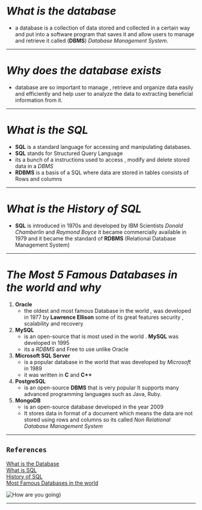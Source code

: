 # *What is the database*
- a database is a collection of data stored and collected in a certain way and put into a software program that saves it and allow users to manage and retrieve it called (**DBMS**) *Database Management System*.
- - - - -
# *Why does the database exists*
- database are so important to manage , retrieve and organize data easily and efficiently and help user to analyze the data to extracting beneficial information from it.
- - - -  
# *What is the SQL*
- **SQL** is a standard language for accessing and manipulating databases.
- **SQL** stands for Structured Query Language
- its a bunch of a instructions used to access , modify and delete stored data in a *DBMS*
- **RDBMS** is a basis of a SQL where data are stored in tables consists of Rows and columns 
- - - - 
# *What is the History of SQL*
- **SQL** is introduced in 1970s and developed by IBM Scientists *Donald Chamberlin* and *Raymond Boyce*
  it became commercially available in 1979 and it became the standard of **RDBMS** (Relational Database Management System)
- - - - - 
# *The Most 5 Famous Databases in the world and why* 
 1. **Oracle**
    -  the oldest and most famous Database in the world , was developed in 1977 by **Lawrence Ellison** some of its great features security , scalability and recovery
 2. **MySQL**
     - is an open-source that is most used in the world . **MySQL** was developed in 1995  
     - its a *RDBMS* and Free to use unlike Oracle 
3. **Microsoft SQL Server** 
     - is a  popular database in the world  that was developed by  *Microsoft* in 1989
     - it was written in **C** and **C++** 
4. **PostgreSQL**
     - is an open-source **DBMS** that is very popular It supports many advanced programming languages such as Java, Ruby.
5. **MongoDB**
     - is an open-source database developed in the year 2009
     - It stores data in format of a document  which means the data are not stored using rows and columns so its called *Non Relational Database Management System*
- - - - - - - 
## `References`
[What is the Database](https://www.geeksforgeeks.org/what-is-database/)<br>
[What is SQL](https://www.w3schools.com/sql/sql_intro.asp)<br>
[History of SQL](https://www.ibm.com/think/topics/structured-query-language)<br>
[Most Famous Databases in the world](https://www.geeksforgeeks.org/most-popular-databases/)<br>


![How are you going](<img src="https://media.giphy.com/media/vFKqnCdLPNOKc/giphy.gif" width="40" height="40" />
))
- - - - - - - 

